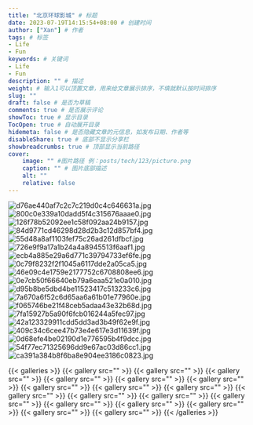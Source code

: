 ```yaml
---
title: "北京环球影城" # 标题
date: 2023-07-19T14:15:54+08:00 # 创建时间
author: ["Xan"] # 作者
tags: # 标签
- Life 
- Fun 
keywords: # 关键词
- Life 
- Fun 
description: "" # 描述
weight: # 输入1可以顶置文章，用来给文章展示排序，不填就默认按时间排序
slug: ""
draft: false # 是否为草稿
comments: true # 是否展示评论
showToc: true # 显示目录
TocOpen: true # 自动展开目录
hidemeta: false # 是否隐藏文章的元信息，如发布日期、作者等
disableShare: true # 底部不显示分享栏
showbreadcrumbs: true # 顶部显示当前路径
cover:
    image: "" #图片路径 例：posts/tech/123/picture.png
    caption: "" # 图片底部描述
    alt: ""
    relative: false
---
```


![d76ae440af7c2c7c219d0c4c646631a.jpg](https://bu.dusays.com/2023/07/19/64b780506fa75.jpg)
![800c0e339a10dadd5f4c315676aaae0.jpg](https://bu.dusays.com/2023/07/19/64b780576b44e.jpg)
![126f78b52092ee1c58f092aa24b9157.jpg](https://bu.dusays.com/2023/07/19/64b7805a0cbc2.jpg)
![84d9771cd46298d28d2b3c12d857bf4.jpg](https://bu.dusays.com/2023/07/19/64b78080a3074.jpg)
![55d48a8af1103fef75c26ad261dfbcf.jpg](https://bu.dusays.com/2023/07/19/64b78085ad67a.jpg)
![726e9f9a17a1b24a4a8945513f6aaf1.jpg](https://bu.dusays.com/2023/07/19/64b7808b0707b.jpg)
![ecb4a885e29a6d771c39794733ef6fe.jpg](https://bu.dusays.com/2023/07/19/64b7808b05fba.jpg)
![0c79f8232f2f1045a6117dde2a05ca5.jpg](https://bu.dusays.com/2023/07/19/64b780903e61c.jpg)
![46e09c4e1759e2177752c6708808ee6.jpg](https://bu.dusays.com/2023/07/19/64b780a3c16db.jpg)
![0e7cb50f66640eb79a6eaa521e0a010.jpg](https://bu.dusays.com/2023/07/19/64b780a737a68.jpg)
![d95b8be5dbd4be11523417c513233c6.jpg](https://bu.dusays.com/2023/07/19/64b780aa6a1d6.jpg)
![7a670a6f52c6d65aa6a61b01e77960e.jpg](https://bu.dusays.com/2023/07/19/64b780ace52d5.jpg)
![f065746be21f48ceb5adaa43e32b68d.jpg](https://bu.dusays.com/2023/07/19/64b780b9e8887.jpg)
![7fa15927b5a90f6fcb016244a5fec97.jpg](https://bu.dusays.com/2023/07/19/64b780bc4f910.jpg)
![42a123329911cdd5dd3ad3b49f62e9f.jpg](https://bu.dusays.com/2023/07/19/64b780bf9a38c.jpg)
![409c34c6cee47b73e4e617e3d11639f.jpg](https://bu.dusays.com/2023/07/19/64b780d4e7784.jpg)
![0d68efe4be02190d1e776595b4f9dcc.jpg](https://bu.dusays.com/2023/07/19/64b780da6d382.jpg)
![54f77ec71325696dd9e67ac03d86cc1.jpg](https://bu.dusays.com/2023/07/19/64b780df81cb4.jpg)
![ca391a384b8f6ba8e904ee3186c0823.jpg](https://bu.dusays.com/2023/07/19/64b780e02d527.jpg)









{{< galleries >}}
{{< gallery src="" >}}
{{< gallery src="" >}}
{{< gallery src="" >}}
{{< gallery src="" >}}
{{< gallery src="" >}}
{{< gallery src="" >}}
{{< gallery src="" >}}
{{< gallery src="" >}}
{{< gallery src="" >}}
{{< gallery src="" >}}
{{< gallery src="" >}}
{{< gallery src="" >}}
{{< gallery src="" >}}
{{< gallery src="" >}}
{{< gallery src="" >}}
{{< gallery src="" >}}
{{< gallery src="" >}}
{{< gallery src="" >}}
{{< /galleries >}}
